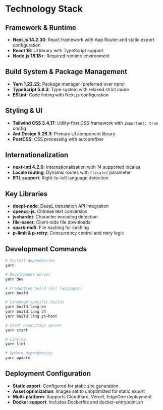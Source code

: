 # Technology Stack

## Framework & Runtime
- **Next.js 14.2.30**: React framework with App Router and static export configuration
- **React 18**: UI library with TypeScript support
- **Node.js 18.18+**: Required runtime environment

## Build System & Package Management
- **Yarn 1.22.22**: Package manager (preferred over npm)
- **TypeScript 5.8.3**: Type system with relaxed strict mode
- **ESLint**: Code linting with Next.js configuration

## Styling & UI
- **Tailwind CSS 3.4.17**: Utility-first CSS framework with `important: true` config
- **Ant Design 5.26.3**: Primary UI component library
- **PostCSS**: CSS processing with autoprefixer

## Internationalization
- **next-intl 4.2.0**: Internationalization with 14 supported locales
- **Locale routing**: Dynamic routes with `[locale]` parameter
- **RTL support**: Right-to-left language detection

## Key Libraries
- **deepl-node**: DeepL translation API integration
- **opencc-js**: Chinese text conversion
- **jschardet**: Character encoding detection
- **file-saver**: Client-side file downloads
- **spark-md5**: File hashing for caching
- **p-limit & p-retry**: Concurrency control and retry logic

## Development Commands
```bash
# Install dependencies
yarn

# Development server
yarn dev

# Production build (all languages)
yarn build

# Language-specific builds
yarn build:lang en
yarn build:lang zh
yarn build:lang zh-hant

# Start production server
yarn start

# Linting
yarn lint

# Update dependencies
yarn update
```

## Deployment Configuration
- **Static export**: Configured for static site generation
- **Asset optimization**: Images set to unoptimized for static export
- **Multi-platform**: Supports Cloudflare, Vercel, EdgeOne deployment
- **Docker support**: Includes Dockerfile and docker-entrypoint.sh